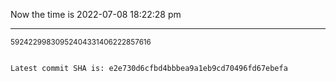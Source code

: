Now the time is 2022-07-08 18:22:28 pm

---

<small>59242299830952404331406222857616</small>

```txt

Latest commit SHA is: e2e730d6cfbd4bbbea9a1eb9cd70496fd67ebefa
```
